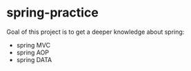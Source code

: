 # spring-practice

Goal of this project is to get a deeper knowledge about spring:

- spring MVC
- spring AOP
- spring DATA
